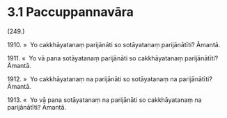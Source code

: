 

# 3.1 Paccuppannavāra



(249.)

1910\. »  Yo cakkhāyatanaṃ parijānāti so sotāyatanaṃ parijānātīti? Āmantā.

1911\. «  Yo vā pana sotāyatanaṃ parijānāti so cakkhāyatanaṃ parijānātīti? Āmantā.

1912\. »  Yo cakkhāyatanaṃ na parijānāti so sotāyatanaṃ na parijānātīti? Āmantā.

1913\. «  Yo vā pana sotāyatanaṃ na parijānāti so cakkhāyatanaṃ na parijānātīti? Āmantā.



